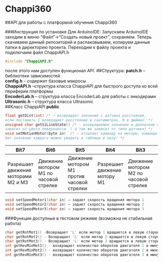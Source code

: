 # Chappi360
##API для работы с платформой обучения Chappi360

###Инструкция по установке
Для ArduinoIDE:
Запускаем ArduinoIDE заходим в меню “Файл”->“Создать новый проект”, сохраняем.
Теперь скачиваем данный репозиторий и распаковываем, копируем данные папки в директорию проекта.
Переходим к файлу проекта и подключаем файл ChappiAPI.h
```cpp
#include "ChappiAPI.h"
```
после этого нам доступен функционал API.
##Структура:
**patch.h** – библиотеки зависимостей  
**config.h** – содержит базовые макросы  
**ChappiAPI.h** –структура класса ChappiAPI для быстрого доступа ко всей периферии платформы  
**EncoderLab.h** – структура класса EncoderLab для работы с энкодерами  
**Ultrasonic.h** – структура класса Ultrasonic  
##Класс ChappiAPI
**public**
```cpp 
float getDist(int) /* – возвращает значение с датчика расстояния,  
если поставить 1 возвращает расстояние в сантиметрах, 0 в дюймах. */
unsigned char getS1LineState() /* - возвращаемое значение в диапазоне от 0 до 100,  
зависит от цвета поверхности  ( а так же зависит от типа датчика) */
void setMotionMotor(byte in)  /* – отсылает команду на моторы, команда формируется из восьми  
бит значение каждого можно увидеть в таблице в низу: */
```
Bit7                               |	Bit6	                              | Bit5	                                   |Bit4	                      |Bit3	                                 |Bit2	                                    |Bit1	                                 |Bit0                                      |
-----------------------------------|--------------------------------------|------------------------------------------|----------------------------|--------------------------------------|------------------------------------------|--------------------------------------|------------------------------------------|
Разрешает движение моторами M2 и M3|Движение мотором M1 по часовой стрелке|Движение мотором M1 против часовой стрелки|Разрешает движение мотору M1|Движение мотором M2 по часовой стрелке|Движение мотором M2 против часовой стрелки|Движение мотором M3 по часовой стрелке|Движение мотором M3 против часовой стрелки|
```cpp
void setSpeedMotor1(char in) – задает скорость вращения мотора 1
void setSpeedMotor2(char in) – задает скорость вращения мотора 2
void setSpeedMotor3(char in) – задает скорость вращения мотора 3
```
###Функции доступные в тестовом режиме (возможна не стабильная работа)
```cpp 
char getRotMot1() -Возвращает 'L' если мотор 1 вращается в левую сторону и 'R' в правую
char getRotMot2() - Возвращает 'L' если мотор 2 вращается в левую сторону и 'R' в правую
char getRotMot3() - Возвращает 'L' если мотор 3 вращается в левую сторону и 'R' в правую
int getRevMinMot1() - возвращает количество оборотов двигателя 1 в минуту
int getRevMinMot2() - возвращает количество оборотов двигателя 2 в минуту
int getRevMinMot3() - возвращает количество оборотов двигателя 3 в минуту
```
